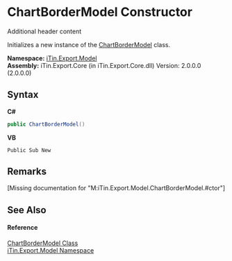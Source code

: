 # ChartBorderModel Constructor 
Additional header content 

Initializes a new instance of the <a href="T_iTin_Export_Model_ChartBorderModel">ChartBorderModel</a> class.

**Namespace:**&nbsp;<a href="N_iTin_Export_Model">iTin.Export.Model</a><br />**Assembly:**&nbsp;iTin.Export.Core (in iTin.Export.Core.dll) Version: 2.0.0.0 (2.0.0.0)

## Syntax

**C#**<br />
``` C#
public ChartBorderModel()
```

**VB**<br />
``` VB
Public Sub New
```


## Remarks
\[Missing <remarks> documentation for "M:iTin.Export.Model.ChartBorderModel.#ctor"\]

## See Also


#### Reference
<a href="T_iTin_Export_Model_ChartBorderModel">ChartBorderModel Class</a><br /><a href="N_iTin_Export_Model">iTin.Export.Model Namespace</a><br />